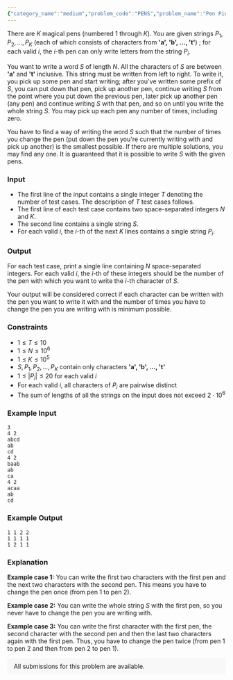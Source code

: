 ```yaml
---
{"category_name":"medium","problem_code":"PENS","problem_name":"Pen Pineapple Apple Pen","problemComponents":{"constraints":"","constraintsState":false,"subtasks":"","subtasksState":false,"inputFormat":"","inputFormatState":false,"outputFormat":"","outputFormatState":false,"sampleTestCases":{}},"video_editorial_url":"","languages_supported":{"0":"CPP14","1":"C","2":"JAVA","3":"PYTH 3.6","4":"PYTH","5":"PYP3","6":"CS2","7":"ADA","8":"PYPY","9":"TEXT","10":"PAS fpc","11":"NODEJS","12":"RUBY","13":"PHP","14":"GO","15":"HASK","16":"TCL","17":"PERL","18":"SCALA","19":"LUA","20":"kotlin","21":"BASH","22":"JS","23":"LISP sbcl","24":"rust","25":"PAS gpc","26":"BF","27":"CLOJ","28":"R","29":"D","30":"CAML","31":"FORT","32":"ASM","33":"swift","34":"FS","35":"WSPC","36":"LISP clisp","37":"SQL","38":"SCM guile","39":"PERL6","40":"ERL","41":"CLPS","42":"ICK","43":"NICE","44":"PRLG","45":"ICON","46":"COB","47":"SCM chicken","48":"PIKE","49":"SCM qobi","50":"ST","51":"NEM"},"max_timelimit":1,"source_sizelimit":50000,"problem_author":"jtnydv25","problem_tester":null,"date_added":"9-10-2019","tags":{"0":"jtnydv25"},"problem_difficulty_level":"Medium","best_tag":"","editorial_url":"","time":{"view_start_date":1136053800,"submit_start_date":1136053800,"visible_start_date":1136053800,"end_date":1735669800},"is_direct_submittable":false,"problemDiscussURL":"https://discuss.codechef.com/search?q=PENS","is_proctored":false,"visitedContests":{},"layout":"problem"}
---
```

There are $K$ magical pens (numbered $1$ through $K$). You are given strings $P_1, P_2, \ldots,  P_K$  (each of which consists of characters from **'a', 'b', ..., 't'**) ; for each valid $i$, the $i$-th pen can only write letters from the string $P_i$.

You want to write a word $S$ of length $N$. All the characters of $S$ are  between **'a'** and **'t'** inclusive. This string must be written from left to right. To write it, you pick up some pen and start writing; after you've written some prefix of $S$, you can put down that pen, pick up another pen, continue writing $S$ from the point where you put down the previous pen, later pick up another pen (any pen) and continue writing $S$ with that pen, and so on until you write the whole string $S$. You may pick up each pen any number of times, including zero.

You have to find a way of writing the word $S$ such that the number of times you change the pen (put down the pen you're currently writing with and pick up another) is the smallest possible. If there are multiple solutions, you may find any one. It is guaranteed that it is possible to write $S$ with the given pens.

### Input
- The first line of the input contains a single integer $T$ denoting the number of test cases. The description of $T$ test cases follows.
- The first line of each test case contains two space-separated integers $N$ and $K$.
- The second line contains a single string $S$.
- For each valid $i$, the $i$-th of the next $K$ lines contains a single string $P_i$.

### Output
For each test case, print a single line containing $N$ space-separated integers. For each valid $i$, the $i$-th of these integers should be the number of the pen with which you want to write the $i$-th character of $S$.

Your output will be considered correct if each character can be written with the pen you want to write it with and the number of times you have to change the pen you are writing with is minimum possible.

### Constraints
- $1 \le T \le 10$
- $1 \le N \le 10^6$
- $1 \le K \le 10^5$
- $S, P_1, P_2, \ldots, P_K$ contain only characters **'a', 'b', ..., 't'**
- $1 \le |P_i| \le 20$ for each valid $i$
- For each valid $i$, all characters of $P_i$ are pairwise distinct
- The sum of lengths of all the strings on the input does not exceed $2 \cdot 10^6$

### Example Input
```
3
4 2
abcd
ab
cd
4 2
baab
ab
ca
4 2
acaa
ab
cd
```

### Example Output
```
1 1 2 2
1 1 1 1
1 2 1 1
```

### Explanation
**Example case 1:** You can write the first two characters with the first pen and the next two characters with the second pen. This means you have to change the pen once (from pen $1$ to pen $2$).

**Example case 2:** You can write the whole string $S$ with the first pen, so you never have to change the pen you are writing with.

**Example case 3:** You can write the first character with the first pen, the second character with the second pen and then the last two characters again with the first pen. Thus, you have to change the pen twice (from pen $1$ to pen $2$ and then from pen $2$ to pen $1$).

<aside style='background: #f8f8f8;padding: 10px 15px;'><div>All submissions for this problem are available.</div></aside>